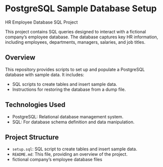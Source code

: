 # PostgreSQL Sample Database Setup
HR Employee Database SQL Project

This project contains SQL queries designed to interact with a fictional company’s employee database. The database captures key HR information, including employees, departments, managers, salaries, and job titles.

## Overview

This repository provides scripts to set up and populate a PostgreSQL database with sample data. It includes:
- SQL scripts to create tables and insert sample data.
- Instructions for restoring the database from a dump file.

## Technologies Used
- PostgreSQL: Relational database management system.
- SQL: For database schema definition and data manipulation.

## Project Structure
- `setup.sql`: SQL script to create tables and insert sample data.
- `README.md`: This file, providing an overview of the project.
- fictional company’s employee database files

